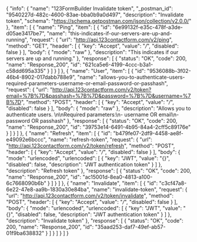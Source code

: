 {
  "info": {
    "name": "123FormBuilder Invalidate token",
    "_postman_id": "9540227d-482c-4600-83ae-bba0b9a0d497",
    "description": "Invalidate token",
    "schema": "https://schema.getpostman.com/json/collection/v2.0.0/"
  },
  "item": [
    {
      "name": "Ping",
      "item": [
        {
          "id": "6e99132f-e35c-478f-a3de-d05ae3417be7",
          "name": "this-indicates-if-our-servers-are-up-and-running",
          "request": {
            "url": "http://api.123contactform.com/v2/ping",
            "method": "GET",
            "header": [
              {
                "key": "Accept",
                "value": "*/*",
                "disabled": false
              }
            ],
            "body": {
              "mode": "raw"
            },
            "description": "This indicates if our servers are up and running."
          },
          "response": [
            {
              "status": "OK",
              "code": 200,
              "name": "Response_200",
              "id": "621ca5e6-4199-4ccc-b3a1-c58dd695a335"
            }
          ]
        }
      ]
    },
    {
      "name": "User",
      "item": [
        {
          "id": "9536088b-3f02-46b4-8902-017dabb788e9",
          "name": "allows-you-to-authenticate-users-required-parameters-username-or-email-password-or-passhash",
          "request": {
            "url": "http://api.123contactform.com/v2/token?email=%7B%7D&passhash=%7B%7D&password=%7B%7D&username=%7B%7D",
            "method": "POST",
            "header": [
              {
                "key": "Accept",
                "value": "*/*",
                "disabled": false
              }
            ],
            "body": {
              "mode": "raw"
            },
            "description": "Allows you to authenticate users. \n\nRequired parameters:\n- username OR email\n- password OR passhash"
          },
          "response": [
            {
              "status": "OK",
              "code": 200,
              "name": "Response_200",
              "id": "39753e14-6491-4b95-84a4-2cff5c89176e"
            }
          ]
        }
      ]
    },
    {
      "name": "Refresh",
      "item": [
        {
          "id": "b479fe07-2df9-4458-ae8f-e49092e6bccc",
          "name": "refresh-token",
          "request": {
            "url": "http://api.123contactform.com/v2/token/refresh",
            "method": "POST",
            "header": [
              {
                "key": "Accept",
                "value": "*/*",
                "disabled": false
              }
            ],
            "body": {
              "mode": "urlencoded",
              "urlencoded": [
                {
                  "key": "JWT",
                  "value": "{}",
                  "disabled": false,
                  "description": "JWT authentication token"
                }
              ]
            },
            "description": "Refresh token"
          },
          "response": [
            {
              "status": "OK",
              "code": 200,
              "name": "Response_200",
              "id": "ac15001d-8ea0-4813-a100-6c7668090b6b"
            }
          ]
        }
      ]
    },
    {
      "name": "Invalidate",
      "item": [
        {
          "id": "c3cf47a8-6e22-47e8-aa9b-1830a30e84ba",
          "name": "invalidate-token",
          "request": {
            "url": "http://api.123contactform.com/v2/token/invalidate",
            "method": "POST",
            "header": [
              {
                "key": "Accept",
                "value": "*/*",
                "disabled": false
              }
            ],
            "body": {
              "mode": "urlencoded",
              "urlencoded": [
                {
                  "key": "JWT",
                  "value": "{}",
                  "disabled": false,
                  "description": "JWT authentication token"
                }
              ]
            },
            "description": "Invalidate token"
          },
          "response": [
            {
              "status": "OK",
              "code": 200,
              "name": "Response_200",
              "id": "35aad253-daf7-49ef-ab57-01f9ba638832"
            }
          ]
        }
      ]
    }
  ]
}
